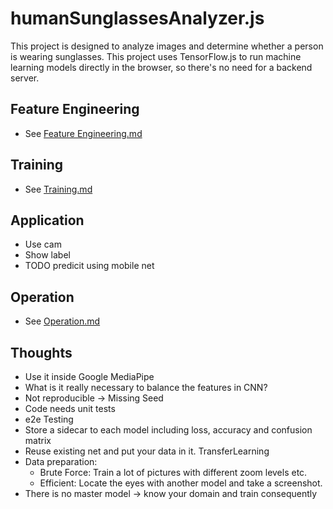 # humanSunglassesAnalyzer.js

This project is designed to analyze images and determine whether a person is wearing sunglasses. This project uses
TensorFlow.js to run machine learning models directly in the browser, so there's no need for a backend server.

## Feature Engineering

* See [Feature Engineering.md](feature-engineering%2FFeature%20Engineering.md)

## Training

* See [Training.md](training%2FTraining.md)

## Application

* Use cam
* Show label
* TODO predicit using mobile net

## Operation

* See [Operation.md](Operation%2FOperation.md)

## Thoughts

* Use it inside Google MediaPipe
* What is it really necessary to balance the features in CNN?
* Not reproducible -> Missing Seed
* Code needs unit tests
* e2e Testing
* Store a sidecar to each model including loss, accuracy and confusion matrix
* Reuse existing net and put your data in it. TransferLearning
* Data preparation:
  * Brute Force: Train a lot of pictures with different zoom levels etc.
  * Efficient: Locate the eyes with another model and take a screenshot.
* There is no master model -> know your domain and train consequently

